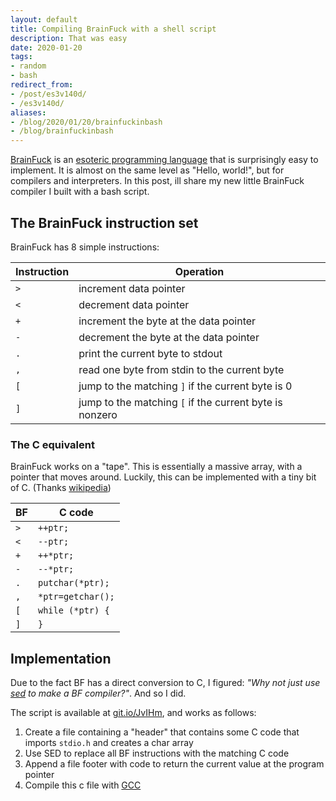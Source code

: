 ```yaml
---
layout: default
title: Compiling BrainFuck with a shell script
description: That was easy
date: 2020-01-20
tags:
- random
- bash
redirect_from:
- /post/es3v140d/
- /es3v140d/
aliases:
- /blog/2020/01/20/brainfuckinbash
- /blog/brainfuckinbash
---
```


[BrainFuck](https://en.wikipedia.org/wiki/Brainfuck) is an [esoteric programming language](https://en.wikipedia.org/wiki/Esoteric_programming_language) that is surprisingly easy to implement. It is almost on the same level as "Hello, world!", but for compilers and interpreters. In this post, ill share my new little BrainFuck compiler I built with a bash script.

## The BrainFuck instruction set

BrainFuck has 8 simple instructions:

| Instruction | Operation                                               |
|-------------|---------------------------------------------------------|
| `>`         | increment  data pointer                                 |
| `<`         | decrement  data pointer                                 |
| `+`         | increment the byte at the data pointer                  |
| `-`         | decrement  the byte at the data pointer                 |
| `.`         | print the current byte to stdout                        |
| `,`         | read one byte from stdin to the current byte            |
| `[`         | jump to the matching `]` if the current byte is 0       |
| `]`         | jump to the matching `[` if the current byte is nonzero |

### The C equivalent

BrainFuck works on a "tape". This is essentially a massive array, with a pointer that moves around. Luckily, this can be implemented with a tiny bit of C. (Thanks [wikipedia](https://en.wikipedia.org/wiki/Brainfuck#Commands))

| BF  | C code            |
|-----|-------------------|
| `>` | `++ptr;`          |
| `<` | `--ptr;`          |
| `+` | `++*ptr;`         |
| `-` | `--*ptr;`         |
| `.` | `putchar(*ptr);`  |
| `,` | `*ptr=getchar();` |
| `[` | `while (*ptr) {`  |
| `]` | `}`               |

## Implementation

Due to the fact BF has a direct conversion to C, I figured: *"Why not just use [sed](https://www.gnu.org/software/sed/manual/sed.html) to make a BF compiler?"*. And so I did.

The script is available at [git.io/JvIHm](https://git.io/JvIHm), and works as follows:

  1. Create a file containing a "header" that contains some C code that imports `stdio.h` and creates a char array
  2. Use SED to replace all BF instructions with the matching C code
  3. Append a file footer with code to return the current value at the program pointer
  4. Compile this c file with [GCC](https://gcc.gnu.org/)
